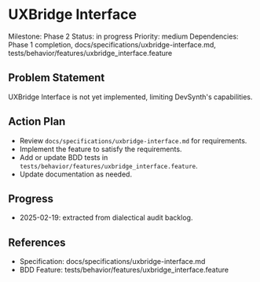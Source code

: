 # UXBridge Interface
Milestone: Phase 2
Status: in progress
Priority: medium
Dependencies: Phase 1 completion, docs/specifications/uxbridge-interface.md, tests/behavior/features/uxbridge_interface.feature

## Problem Statement
UXBridge Interface is not yet implemented, limiting DevSynth's capabilities.


## Action Plan
- Review `docs/specifications/uxbridge-interface.md` for requirements.
- Implement the feature to satisfy the requirements.
- Add or update BDD tests in `tests/behavior/features/uxbridge_interface.feature`.
- Update documentation as needed.

## Progress
- 2025-02-19: extracted from dialectical audit backlog.

## References
- Specification: docs/specifications/uxbridge-interface.md
- BDD Feature: tests/behavior/features/uxbridge_interface.feature
